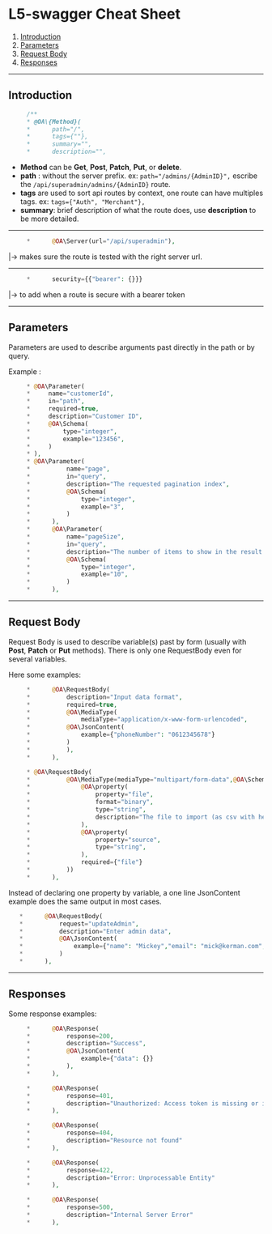 # L5-swagger Cheat Sheet

1. [Introduction](#Intro)
2. [Parameters](#Param)
3. [Request Body](#ReqB)
4. [Responses](#Resp)

***

## Introduction <a name="Intro"></a>
``` PHP
     /**
     * @OA\{Method}(
     *      path="/",
     *      tags={""},
     *      summary="",
     *      description="",
```
- **Method** can be **Get**, **Post**, **Patch**, **Put**, or **delete**.
- **path** : without the server prefix. ex: ```path="/admins/{AdminID}",``` escribe the ```/api/superadmin/admins/{AdminID}``` route.
- **tags** are used to sort api routes by context, one route can have multiples tags. ex: ```tags={"Auth", "Merchant"},```
- **summary**: brief description of what the route does, use **description** to be more detailed.
***
``` PHP
     *      @OA\Server(url="/api/superadmin"),
```
|-> makes sure the route is tested with the right server url.
***
``` PHP
     *      security={{"bearer": {}}}
```
|-> to add when a route is secure with a bearer token
***
## Parameters <a name="Param"></a>
Parameters are used to describe arguments past directly in the path or by query.   

Example :
``` PHP
     * @OA\Parameter(
     *     name="customerId",
     *     in="path",
     *     required=true,
     *     description="Customer ID",
     *     @OA\Schema(
     *         type="integer",
     *         example="123456",
     *     )
     * ),
     * @OA\Parameter(
     *          name="page",
     *          in="query",
     *          description="The requested pagination index",
     *          @OA\Schema(
     *              type="integer",
     *              example="3",
     *          )
     *      ),
     *      @OA\Parameter(
     *          name="pageSize",
     *          in="query",
     *          description="The number of items to show in the result set",
     *          @OA\Schema(
     *              type="integer",
     *              example="10",
     *          )
     *      ),
 ```
***
## Request Body <a name="ReqB"></a>
Request Body is used to describe variable(s) past by form (usually with __Post__, __Patch__ or __Put__ methods).
There is only one RequestBody even for several variables.   

Here some examples:
``` PHP
     *      @OA\RequestBody(
     *          description="Input data format",
     *          required=true,
     *          @OA\MediaType(
     *              mediaType="application/x-www-form-urlencoded",
     *          @OA\JsonContent(
     *              example={"phoneNumber": "0612345678"}
     *          )
     *          ),
     *      ),
```
``` PHP
     * @OA\RequestBody(
     *          @OA\MediaType(mediaType="multipart/form-data",@OA\Schema(
     *              @OA\property(
     *                  property="file",
     *                  format="binary",
     *                  type="string",
     *                  description="The file to import (as csv with header columns)",
     *              ),
     *              @OA\property(
     *                  property="source",
     *                  type="string",
     *              ),
     *              required={"file"}
     *          ))
     *      ),
```
Instead of declaring one property by variable, a one line JsonContent example does the same output in most cases.
``` PHP
   *      @OA\RequestBody(
   *          request="updateAdmin",
   *          description="Enter admin data",
   *          @OA\JsonContent(
   *              example={"name": "Mickey","email": "mick@kerman.com","passwordSend": true,"password": "12345678","role": 3}
   *          )
   *      ),
```
***
## Responses <a name="Resp"></a>
Some response examples:
``` PHP
     *      @OA\Response(
     *          response=200,
     *          description="Success",
     *          @OA\JsonContent(
     *              example={"data": {}}
     *          ),
     *      ),
```
``` PHP
     *      @OA\Response(
     *          response=401,
     *          description="Unauthorized: Access token is missing or invalid"
     *      ),
```
``` PHP
     *      @OA\Response(
     *          response=404,
     *          description="Resource not found"
     *      ),
```
``` PHP
     *      @OA\Response(
     *          response=422,
     *          description="Error: Unprocessable Entity"
     *      ),
```
``` PHP
     *      @OA\Response(
     *          response=500,
     *          description="Internal Server Error"
     *      ),
```

